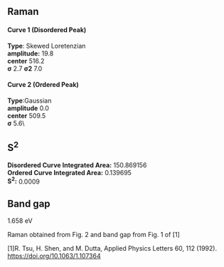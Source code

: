 ## Raman

#### Curve 1 (Disordered Peak)
**Type**: Skewed Loretenzian\
**amplitude:** 19.8\
**center** 516.2\
**σ** 2.7
**σ2** 7.0


#### Curve 2 (Ordered Peak)
**Type**:Gaussian\
**amplitude** 0.0\
**center** 509.5\
**σ** 5.6\


## S<sup>2</sup>
**Disordered Curve Integrated Area:** 150.869156\
**Ordered Curve Integrated Area:** 0.139695\
**S<sup>2</sup>:** 0.0009






## Band gap
1.658 eV

Raman obtained from Fig. 2 and band gap from Fig. 1 of [1]

[1]R. Tsu, H. Shen, and M. Dutta, Applied Physics Letters 60, 112 (1992).
https://doi.org/10.1063/1.107364
